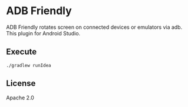 ADB Friendly
===

ADB Friendly rotates screen on connected devices or emulators via adb.
This plugin for Android Studio.

## Execute

`./gradlew runIdea`

## License

Apache 2.0